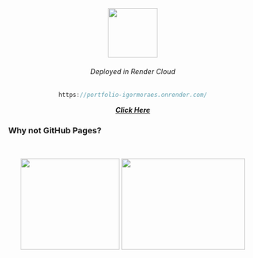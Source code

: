 <div align="center">

<img width="100px" height="100px" src="https://avatars.githubusercontent.com/u/42682871?s=200&v=4">

###### Deployed in Render Cloud

```javascript 
https://portfolio-igormoraes.onrender.com/
```

<a href="https://portfolio-igormoraes.onrender.com/">***Click Here***</a>

</div>

### Why not GitHub Pages?

<br>

<div align="center">



<img width="200px" height="185px" src="https://bobbelderbos.com/assets/git-clone.png">           <img width="250px" height="185px" src="https://www.meme-arsenal.com/memes/d8e78747bd97024c4a40e59e7f5f2209.jpg">

</div>
